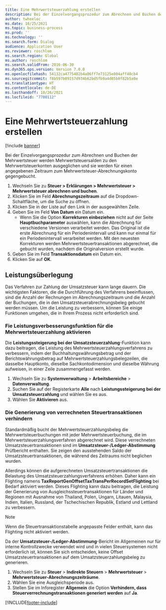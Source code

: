 ```yaml
---
title: Eine Mehrwertsteuerzahlung erstellen
description: Bei der Einzelvorgangsprozedur zum Abrechnen und Buchen der Mehrwertsteuer werden Mehrwertsteuersalden zu den Mehrwertsteuerkonten ausgeglichen und sie werden für einen angegebenen Zeitraum zum Mehrwertsteuer-Abrechnungskonto gegengebucht.
author: twheeloc
ms.date: 10/25/2021
ms.topic: business-process
ms.prod: ''
ms.technology: ''
ms.search.form: Dialog
audience: Application User
ms.reviewer: roschlom
ms.search.region: Global
ms.author: roschlom
ms.search.validFrom: 2016-06-30
ms.dyn365.ops.version: Version 7.0.0
ms.openlocfilehash: 54132ca4775482b4a06ff7e73125e804aff40cb4
ms.sourcegitcommit: f8b597b09157d934b62bd5fb9a4d05b8f82b5a0e
ms.translationtype: HT
ms.contentlocale: de-DE
ms.lasthandoff: 10/26/2021
ms.locfileid: "7700112"
---
```

# <a name="create-a-sales-tax-payment"></a>Eine Mehrwertsteuerzahlung erstellen

[!include [banner](../../includes/banner.md)]

Bei der Einzelvorgangsprozedur zum Abrechnen und Buchen der Mehrwertsteuer werden Mehrwertsteuersalden zu den Mehrwertsteuerkonten ausgeglichen und sie werden für einen angegebenen Zeitraum zum Mehrwertsteuer-Abrechnungskonto gegengebucht.

1. Wechseln Sie zu **Steuer > Erklärungen > Mehrwertsteuer > Mehrwertsteuer abrechnen und buchen**.
2. Klicken Sie im Feld **Abrechnungszeitraum** auf die Dropdown-Schaltfläche, um die Suche zu öffnen.
3. Klicken Sie in der Liste auf den Link in der ausgewählten Zeile.
4. Geben Sie im Feld **Von Datum** ein Datum ein.
    - Wenn Sie die Option **Korrekturen einbeziehen** nicht auf der Seite **Hauptbuchparameter** auswählen, kann die Abrechnung für verschiedene Versionen verarbeitet werden. Das Original ist die erste Abrechnung für ein Periodenintervall und kann nur einmal für ein Periodenintervall verarbeitet werden. Mit den neuesten Korrekturen werden Mehrwertsteuertransaktionen abgerechnet, die gebucht wurden, nachdem die Originalversion erstellt wurde.
5. Geben Sie im Feld **Transaktionsdatum** ein Datum ein.
6. Klicken Sie auf **OK**.

## <a name="performance-consideration"></a>Leistungsüberlegung

Das Verfahren zur Zahlung der Umsatzsteuer kann lange dauern. Die wichtigsten Faktoren, die die Durchführung des Verfahrens beeinflussen, sind die Anzahl der Rechnungen im Abrechnungszeitraum und die Anzahl der Buchungen, die in den Umsatzsteuerabrechnungsbeleg gebucht werden müssen. Um die Leistung zu verbessern, können Sie einige Funktionen umgehen, die in Ihrem Prozess nicht erforderlich sind.

### <a name="enable-the-sales-tax-payment-performance-improvement-feature"></a>Fie Leistungsverbesserungsfunktion für die Mehrwertsteuerzahlung aktivieren

Die **Leistungssteigerung bei der Umsatzsteuerzahlung**-Funktion kann dazu beitragen, die Leistung des Mehrwertsteuerzahlungsverfahrens zu verbessern, indem der Buchhaltungswährungsbetrag und der Berichtswährungsbetrag auf Mehrwertsteuerzahlungsbelegzeilen, die dasselbe Hauptkonto, dieselbe Sachkontodimension und dieselbe Währung aufweisen, in einer Zeile zusammengefasst werden.

1. Wechseln Sie zu **Systemverwaltung** \> **Arbeitsbereiche** \> **Datenverwaltung**.
2. Suchen Sie auf der Registerkarte **Alle** nach **Leistungssteigerung bei der Umsatzsteuerzahlung** und wählen Sie es aus.
3. Wählen Sie **Aktivieren** aus.

### <a name="prevent-generation-of-offset-tax-transactions"></a>Die Generierung von verrechneten Steuertransaktionen verhindern

Standardmäßig bucht der Mehrwertsteuerzahlungsbeleg die Mehrwertsteuerbuchungen mit jeder Mehrwertsteuerbuchung, die im Mehrwertsteuerzahlungsverfahren abgerechnet wird. Diese verrechneten Umsatzsteuertransaktionen sind im **Umsatzsteuer-/Ledger-Abstimmung** Prüfbericht enthalten. Sie zeigen den ausstehenden Saldo der Umsatzsteuertransaktionen, die während des Zeitraums nicht beglichen wurden.

Allerdings können die aufgerechneten Umsatzsteuertransaktionen die Belastung des Umsatzsteuerzahlungsverfahrens erhöhen. Daher kann ein Flighting namens **TaxReportGenOffsetTaxTransPerRecordSetFlighting** bei Bedarf aktiviert werden. Dieses Flighting kann dazu beitragen, die Leistung der Generierung von Ausgleichssteuertransaktionen für Länder und Regionen mit Ausnahme von Thailand, Polen, Ungarn, Litauen, Malaysia, Indien, Italien, Russland, der Tschechischen Republik, Estland und Lettland zu verbessern.

> [!NOTE]
> Wenn die Steuertransaktionstabelle angepasste Felder enthält, kann das Flighting nicht aktiviert werden.

Da der **Umsatzsteuer-/Ledger-Abstimmung**-Bericht im Allgemeinen nur für interne Kontrollzwecke verwendet wird und in vielen Steuersystemen nicht erforderlich ist, können Sie sich entscheiden, keine Offset Umsatzsteuertransaktionen auf dem Umsatzsteuerzahlungsbeleg zu generieren.

1. Wechseln Sie zu **Steuer** \> **Indirekte Steuern** \> **Mehrwertsteuer** \> **Mehrwertsteuer-Abrechnungszeiträume**.
2. Wählen Sie eine Ausgleichsperiode aus.
3. Stellen Sie im Inforegister **Allgemein** die Option **Verhindern, dass Steuerverrechnungstransaktionen generiert werden** auf **Ja**.

[!INCLUDE[footer-include](../../../includes/footer-banner.md)]
